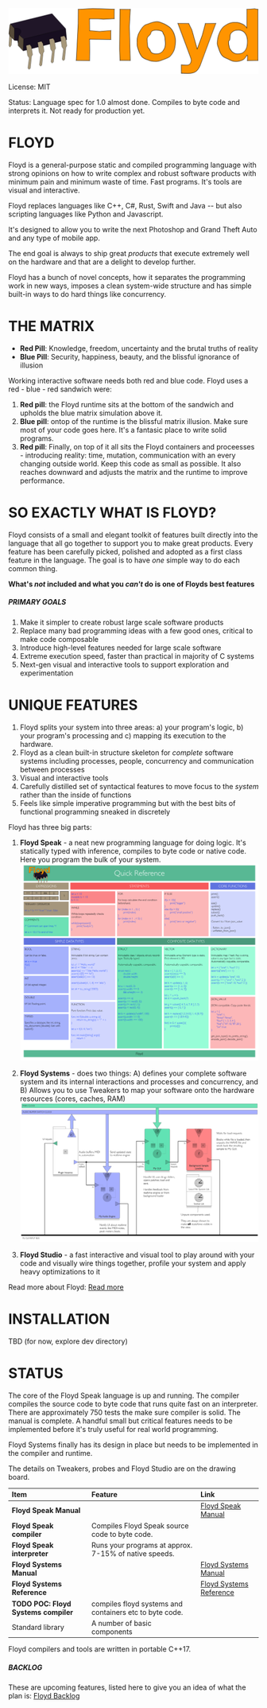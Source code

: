![](readme_floyd_logo.png)

License: MIT

Status: Language spec for 1.0 almost done. Compiles to byte code and interprets it. Not ready for production yet. 

# FLOYD

Floyd is a general-purpose static and compiled programming language with strong opinions on how to write complex and robust software products with minimum pain and minimum waste of time. Fast programs. It's tools are visual and interactive.

Floyd replaces languages like C++, C#, Rust, Swift and Java -- but also scripting languages like Python and Javascript.

It's designed to allow you to write the next Photoshop and Grand Theft Auto and any type of mobile app.

The end goal is always to ship great *products* that execute extremely well on the hardware and that are a delight to develop further.

Floyd has a bunch of novel concepts, how it separates the programming work in new ways, imposes a clean system-wide structure and has simple built-in ways to do hard things like concurrency.

# THE MATRIX

- **Red Pill**: Knowledge, freedom, uncertainty and the brutal truths of reality
- **Blue Pill**: Security, happiness, beauty, and the blissful ignorance of illusion

Working interactive software needs both red and blue code. Floyd uses a red - blue - red sandwich were:

1. **Red pill**: the Floyd runtime sits at the bottom of the sandwich and upholds the blue matrix simulation above it.
2. **Blue pill**: ontop of the runtime is the blissful matrix illusion. Make sure most of your code goes here. It's a fantasic place to write solid programs.
3. **Red pill**: Finally, on top of it all sits the Floyd containers and proceesses - introducing reality: time, mutation, communication with an every changing outside world. Keep this code as small as possible. It also reaches downward and adjusts the matrix and the runtime to improve performance.


# SO EXACTLY WHAT IS FLOYD?

Floyd consists of a small and elegant toolkit of features built directly into the language that all go together to support you to make great products. Every feature has been carefully picked, polished and adopted as a first class feature in the language. The goal is to have *one* simple way to do each common thing.

**What's *not* included and what you *can't* do is one of Floyds best features**

##### PRIMARY GOALS

1. Make it simpler to create robust large scale software products
2. Replace many bad programming ideas with a few good ones, critical to make code composable
3. Introduce high-level features needed for large scale software
4. Extreme execution speed, faster than practical in majority of C systems
5. Next-gen visual and interactive tools to support exploration and experimentation


# UNIQUE FEATURES

1. Floyd splits your system into three areas: a) your program's logic, b) your program's processing and c) mapping its execution to the hardware.
2. Floyd as a clean built-in structure skeleton for *complete* software systems including processes, people, concurrency and communication between processes
3. Visual and interactive tools
4. Carefully distilled set of syntactical features to move focus to the *system* rather than the inside of functions
5. Feels like simple imperative programming but with the best bits of functional programming sneaked in discretely


Floyd has three big parts:

1. **Floyd Speak** - a neat new programming language for doing logic. It's statically typed with inference, compiles to byte code or native code. Here you program the bulk of your system.
![](readme_cheat_sheet.png)

2. **Floyd Systems** - does two things: A) defines your complete software system and its internal interactions and processes and concurrency, and B) Allows you to use Tweakers to map your software onto the hardware resources (cores, caches, RAM) 
![](readme_floyd_systems_vst.png)

3. **Floyd Studio** - a fast interactive and visual tool to play around with your code and visually wire things together, profile your system and apply heavy optimizations to it



Read more about Floyd: [Read more](readme_deeper.md)

# INSTALLATION

TBD (for now, explore dev directory)

# STATUS

The core of the Floyd Speak language is up and running. The compiler compiles the source code to byte code that runs quite fast on an interpreter. There are approximately 750 tests the make sure compiler is solid. The manual is complete.
A handful small but critical features needs to be implemented before it's truly useful for real world programming.

Floyd Systems finally has its design in place but needs to be implemented in the compiler and runtime.

The details on Tweakers, probes and Floyd Studio are on the drawing board.


|Item				| Feature					| Link
|:---				|:---					|:---
| **Floyd Speak Manual**		|				|[Floyd Speak Manual](floyd_speak.md)
| **Floyd Speak compiler**		|Compiles Floyd Speak source code to byte code.
| **Floyd Speak interpreter**	|Runs your programs at approx. 7-15% of native speeds.
| **Floyd Systems Manual**		|				|[Floyd Systems Manual](floyd_systems.md)
| **Floyd Systems Reference**	|				|[Floyd Systems Reference](floyd_systems_ref.md)
| **TODO POC: Floyd Systems compiler**			|compiles floyd systems and containers etc to byte code.|
| Standard library				|A number of basic components|

Floyd compilers and tools are written in portable C++17.


##### BACKLOG
These are upcoming features, listed here to give you an idea of what the plan is: [Floyd Backlog](backlog.md)
